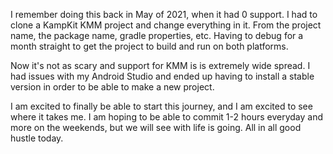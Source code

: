 I remember doing this back in May of 2021, when it had 0 support. I had to clone a KampKit KMM project and change everything in it. From the project name, the package name, gradle properties, etc. Having to debug for a month straight to get the project to build and run on both platforms. 

Now it's not as scary and support for KMM is is extremely wide spread. I had issues with my Android Studio and ended up having to install a stable version in order to be able to make a new project. 

I am excited to finally be able to start this journey, and I am excited to see where it takes me. I am hoping to be able to commit 1-2 hours everyday and more on the weekends, but we will see with life is going. All in all good hustle today.
